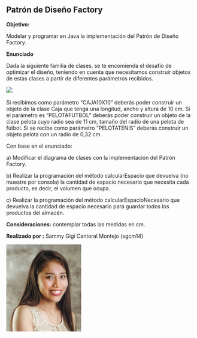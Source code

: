 Patrón de Diseño Factory
---

**Objetivo:**

Modelar y programar en Java la implementación del Patrón de Diseño Factory.

**Enunciado**

Dada la siguiente familia de clases, se te encomienda el desafío de optimizar el diseño,
teniendo en cuenta que necesitamos construir objetos de estas clases a partir de diferentes parámetros recibidos.

![](https://raw.githubusercontent.com/sgcm14/0523C02-proyectos-java/main/introduccion/src/disenio_factory/producto/Captura.PNG)

Si recibimos como parámetro “CAJA10X10” deberás poder construir un objeto de la clase
Caja que tenga una longitud, ancho y altura de 10 cm. Si el parámetro es “PELOTAFUTBOL”
deberás poder construir un objeto de la clase pelota cuyo radio sea de 11 cm, tamaño del radio de una pelota de fútbol. Si se recibe como parámetro
“PELOTATENIS” deberás construir un objeto pelota con un radio de 0,32 cm.

Con base en el enunciado:

a) Modificar el diagrama de clases con la implementación del Patrón Factory.

b) Realizar la programación del método calcularEspacio que devuelva (no muestre por
consola) la cantidad de espacio necesario que necesita cada producto, es decir, el volumen
que ocupa.

c) Realizar la programación del método calcularEspacioNecesario que devuelva la
cantidad de espacio necesario para guardar todos los productos del almacén.

**Consideraciones:** contemplar todas las medidas en cm.

**Realizado por :** Sammy Gigi Cantoral Montejo (sgcm14)

<img src ="https://raw.githubusercontent.com/sgcm14/sgcm14/main/sammy.jpg" width="200">